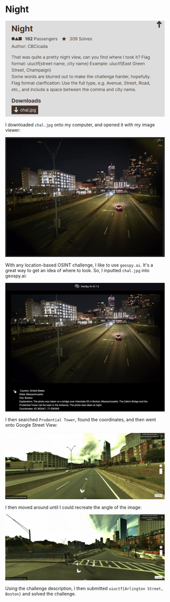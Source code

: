 # Night

![](../images/night-part-1.png)

I downloaded `chal.jpg` onto my computer, and opened it with my image viewer:

![](../images/night-part-2.png)

With any location-based OSINT challenge, I like to use `geospy.ai`. It's a great way to get an idea of where to look. So, I inputted `chal.jpg` into geospy.ai:

![](../images/night-part-3.png)

I then searched `Prudential Tower`, found the coordinates, and then went onto Google Street View:

![](../images/night-part-4.png)

I then moved around until I could recreate the angle of the image:

![](../images/night-part-5.png)

Using the challenge description, I then submitted `uiuctf{Arlington Street, Boston}` and solved the challenge.
